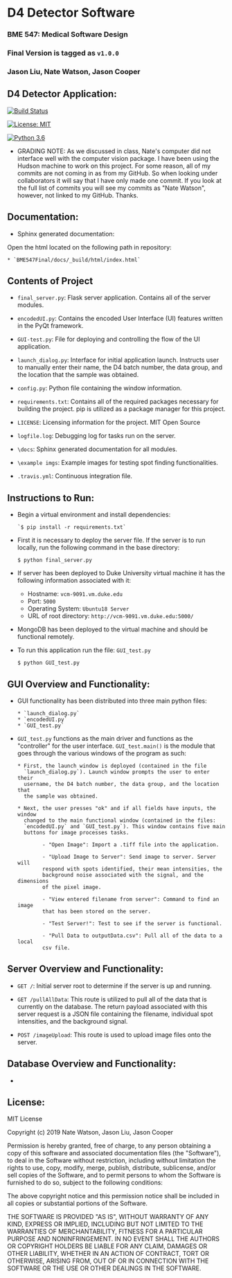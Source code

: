 # D4 Detector Software
### BME 547: Medical Software Design
### Final Version is tagged as `v1.0.0`
### Jason Liu, Nate Watson, Jason Cooper


## D4 Detector Application:

[![Build Status](https://travis-ci.org/nate-watson80/BME547Final.svg?branch=master)](https://travis-ci.org/nate-watson80/BME547Final)

[![License: MIT](https://img.shields.io/badge/License-MIT-yellow.svg)](https://opensource.org/licenses/MIT)

[![Python 3.6](https://img.shields.io/badge/python-3.6-blue.svg)](https://www.python.org/downloads/release/python-360/)

* GRADING NOTE: As we discussed in class, Nate's computer did not interface well
with the computer vision package. I have been using the Hudson machine to work
on this project. For some reason, all of my commits are not coming in as from my
GitHub. So when looking under collaborators it will say that I have only made
one commit. If you look at the full list of commits you will see my commits as
"Nate Watson", however, not linked to my GitHub. Thanks.


## Documentation:

* Sphinx generated documentation:

Open the html located on the following path in repository:

    * `BME547Final/docs/_build/html/index.html`


## Contents of Project

* `final_server.py`: Flask server application. Contains all of the server modules.

* `encodedUI.py`: Contains the encoded User Interface (UI) features written in
the PyQt framework.

* `GUI-test.py`: File for deploying and controlling the flow of the
UI application.

* `launch_dialog.py`: Interface for initial application launch. Instructs user
to manually enter their name, the D4 batch number, the data group, and the
location that the sample was obtained.  

* `config.py`: Python file containing the window information.

* `requirements.txt`: Contains all of the required packages necessary for
building the project. pip is utilized as a package manager for this project.

* `LICENSE`: Licensing information for the project. MIT Open Source

* `logfile.log`: Debugging log for tasks run on the server.

* `\docs`: Sphinx generated documentation for all modules.

* `\example imgs`: Example images for testing spot finding functionalities.

* `.travis.yml`: Continuous integration file.


## Instructions to Run:

* Begin a virtual environment and install dependencies:

      `$ pip install -r requirements.txt`

* First it is necessary to deploy the server file. If the server is to run
locally, run the following command in the base directory:

    `$ python final_server.py`

* If server has been deployed to Duke University virtual machine it has the
following information associated with it:

  * Hostname: `vcm-9091.vm.duke.edu`
  * Port: `5000`
  * Operating System: `Ubuntu18 Server`
  * URL of root directory: `http://vcm-9091.vm.duke.edu:5000/`

* MongoDB has been deployed to the virtual machine and should be functional
remotely.

*  To run this application run the file: `GUI_test.py`

      `$ python GUI_test.py`


## GUI Overview and Functionality:

* GUI functionality has been distributed into three main python files:

      * `launch_dialog.py`
      * `encodedUI.py`
      * `GUI_test.py`

* `GUI_test.py` functions as the main driver and functions as the "controller"
for the user interface. `GUI_test.main()` is the module that goes through the
various windows of the program as such:

      * First, the launch window is deployed (contained in the file
        `launch_dialog.py`). Launch window prompts the user to enter their
        username, the D4 batch number, the data group, and the location that
        the sample was obtained.

      * Next, the user presses "ok" and if all fields have inputs, the window
        changed to the main functional window (contained in the files:
        `encodedUI.py` and `GUI_test.py`). This window contains five main
        buttons for image processes tasks.

              - "Open Image": Import a .tiff file into the application.

              - "Upload Image to Server": Send image to server. Server will
              respond with spots identified, their mean intensities, the
              background noise associated with the signal, and the dimensions
              of the pixel image.

              - "View entered filename from server": Command to find an image
              that has been stored on the server.

              - "Test Server!": Test to see if the server is functional.

              - "Pull Data to outputData.csv": Pull all of the data to a local
              csv file.


## Server Overview and Functionality:

* `GET /`: Initial server root to determine if the server is up and running.

* `GET /pullAllData`: This route is utilized to pull all of the data that
is currently on the database. The return payload associated with this server
request is a JSON file containing the filename, individual spot intensities,
and the background signal.

* `POST /imageUpload`: This route is used to upload image files onto the server.


## Database Overview and Functionality:

* 


## License:

MIT License

Copyright (c) 2019 Nate Watson, Jason Liu, Jason Cooper

Permission is hereby granted, free of charge, to any person obtaining a copy
of this software and associated documentation files (the "Software"), to deal
in the Software without restriction, including without limitation the rights
to use, copy, modify, merge, publish, distribute, sublicense, and/or sell
copies of the Software, and to permit persons to whom the Software is
furnished to do so, subject to the following conditions:

The above copyright notice and this permission notice shall be included in all
copies or substantial portions of the Software.

THE SOFTWARE IS PROVIDED "AS IS", WITHOUT WARRANTY OF ANY KIND, EXPRESS OR
IMPLIED, INCLUDING BUT NOT LIMITED TO THE WARRANTIES OF MERCHANTABILITY,
FITNESS FOR A PARTICULAR PURPOSE AND NONINFRINGEMENT. IN NO EVENT SHALL THE
AUTHORS OR COPYRIGHT HOLDERS BE LIABLE FOR ANY CLAIM, DAMAGES OR OTHER
LIABILITY, WHETHER IN AN ACTION OF CONTRACT, TORT OR OTHERWISE, ARISING FROM,
OUT OF OR IN CONNECTION WITH THE SOFTWARE OR THE USE OR OTHER DEALINGS IN THE
SOFTWARE.

